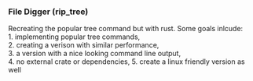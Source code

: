 

### File Digger (rip_tree)
 
  Recreating the popular tree command but with rust. Some goals inlcude:   
        1. implementing popular tree commands,  
        2. creating a verison with similar performance,   
        3. a version with a nice looking command line output,  
        4. no external crate or dependencies,
        5. create a linux friendly version as well
     
 
